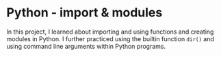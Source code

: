 # Python - import & modules


In this project, I learned about importing and using functions and creating
modules in Python. I further practiced using the builtin function
`dir()` and using command line arguments within Python programs.
